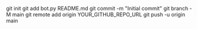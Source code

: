 git init
git add bot.py README.md
git commit -m "Initial commit"
git branch -M main
git remote add origin YOUR_GITHUB_REPO_URL
git push -u origin main